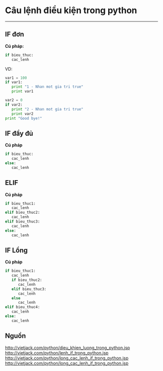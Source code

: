 # Câu lệnh điều kiện trong python
---
## IF đơn
__Cú pháp:__
```python
if bieu_thuc:
   cac_lenh
```
VD:
```python
var1 = 100
if var1:
   print "1 - Nhan mot gia tri true"
   print var1

var2 = 0
if var2:
   print "2 - Nhan mot gia tri true"
   print var2
print "Good bye!"
```
## IF đầy đủ
__Cú pháp__
```python
if bieu_thuc:
   cac_lenh
else:
   cac_lenh
```
## ELIF
__Cú pháp__
```python
if bieu_thuc1:
   cac_lenh
elif bieu_thuc2:
   cac_lenh
elif bieu_thuc3:
   cac_lenh
else:
   cac_lenh
```

## IF Lồng
__Cú pháp__
```python
if bieu_thuc1:
   cac_lenh
   if bieu_thuc2:
      cac_lenh
   elif bieu_thuc3:
      cac_lenh
   else
      cac_lenh
elif bieu_thuc4:
   cac_lenh
else:
   cac_lenh
```

## Nguồn
http://vietjack.com/python/dieu_khien_luong_trong_python.jsp
http://vietjack.com/python/lenh_if_trong_python.jsp
http://vietjack.com/python/long_cac_lenh_if_trong_python.jsp
http://vietjack.com/python/long_cac_lenh_if_trong_python.jsp

